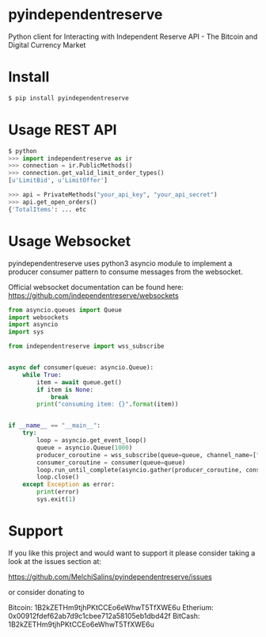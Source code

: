 # pyindependentreserve
Python client for Interacting with Independent Reserve API - The Bitcoin and Digital Currency Market

# Install 
```bash
$ pip install pyindependentreserve
```


# Usage REST API
```python
$ python
>>> import independentreserve as ir
>>> connection = ir.PublicMethods()
>>> connection.get_valid_limit_order_types()
[u'LimitBid', u'LimitOffer'] 

>>> api = PrivateMethods("your_api_key", "your_api_secret")
>>> api.get_open_orders()
{'TotalItems': ... etc
```

# Usage Websocket
pyindependentreserve uses python3 asyncio module to implement a producer consumer pattern to consume messages from the websocket. 

Official websocket documentation can be found here: https://github.com/independentreserve/websockets
```python
from asyncio.queues import Queue
import websockets
import asyncio
import sys

from independentreserve import wss_subscribe


async def consumer(queue: asyncio.Queue):
    while True:
        item = await queue.get()
        if item is None:
            break
        print("consuming item: {}".format(item))


if __name__ == "__main__":
    try:
        loop = asyncio.get_event_loop()
        queue = asyncio.Queue(1000)
        producer_coroutine = wss_subscribe(queue=queue, channel_name=["ticker-xbt-aud"])
        consumer_coroutine = consumer(queue=queue)
        loop.run_until_complete(asyncio.gather(producer_coroutine, consumer_coroutine))
        loop.close()
    except Exception as error:
        print(error)
        sys.exit(1)
```

# Support

If you like this project and would want to support it please consider taking a look
at the issues section at:

https://github.com/MelchiSalins/pyindependentreserve/issues

or consider donating to

Bitcoin:  1B2kZETHm9tjhPKtCCEo6eWhwT5TfXWE6u
Etherium: 0x00912fdef62ab7d9c1cbee712a58105eb1dbd42f
BitCash:  1B2kZETHm9tjhPKtCCEo6eWhwT5TfXWE6u